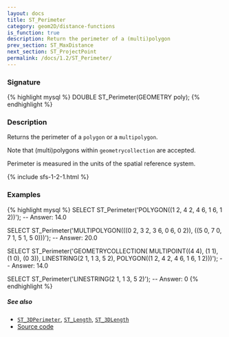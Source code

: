```yaml
---
layout: docs
title: ST_Perimeter
category: geom2D/distance-functions
is_function: true
description: Return the perimeter of a (multi)polygon
prev_section: ST_MaxDistance
next_section: ST_ProjectPoint
permalink: /docs/1.2/ST_Perimeter/
---
```


### Signature

{% highlight mysql %}
DOUBLE ST_Perimeter(GEOMETRY poly);
{% endhighlight %}

### Description

Returns the perimeter of a `polygon` or a `multipolygon`.

Note that (multi)polygons within `geometrycollection` are accepted.

Perimeter is measured in the units of the spatial reference system.

{% include sfs-1-2-1.html %}

### Examples

{% highlight mysql %}
SELECT ST_Perimeter('POLYGON((1 2, 4 2, 4 6, 1 6, 1 2))');
-- Answer: 14.0

SELECT ST_Perimeter('MULTIPOLYGON(((0 2, 3 2, 3 6, 0 6, 0 2)),
                                  ((5 0, 7 0, 7 1, 5 1, 5 0)))');
-- Answer: 20.0

SELECT ST_Perimeter('GEOMETRYCOLLECTION(
                    MULTIPOINT((4 4), (1 1), (1 0), (0 3)),
                    LINESTRING(2 1, 1 3, 5 2),
                    POLYGON((1 2, 4 2, 4 6, 1 6, 1 2)))');
-- Answer: 14.0

SELECT ST_Perimeter('LINESTRING(2 1, 1 3, 5 2)');
-- Answer: 0
{% endhighlight %}

##### See also

* [`ST_3DPerimeter`](../ST_3DPerimeter), [`ST_Length`](../ST_Length), [`ST_3DLength`](../ST_3DLength)
* <a href="https://github.com/orbisgis/h2gis/blob/master/h2spatial-ext/src/main/java/org/h2gis/h2spatialext/function/spatial/properties/ST_Perimeter.java" target="_blank">Source code</a>
